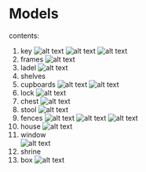 # Models
contents:
1. key
![alt text](https://github.com/yichenemma/Models/blob/master/key.png)
![alt text](https://github.com/yichenemma/Models/blob/master/key2.png)
![alt text](https://github.com/yichenemma/Models/blob/master/key3.png)
2. frames
![alt text](https://github.com/yichenemma/Models/blob/master/frame%20vertices.png)
3. ladel
![alt text](https://github.com/yichenemma/Models/blob/master/ladel.png)
4. shelves
5. cupboards
![alt text](https://github.com/yichenemma/Models/blob/master/cuoboard.png)
![alt text](https://github.com/yichenemma/Models/blob/master/cupboard2.png)
6. lock
![alt text](https://github.com/yichenemma/Models/blob/master/new%20lock.png)
7. chest
![alt text](https://github.com/yichenemma/Models/blob/master/chest.png)
8. stool
![alt text](https://github.com/yichenemma/Models/blob/master/stool.png)
9. fences
![alt text](https://github.com/yichenemma/Models/blob/master/fence%202.png)
![alt text](https://github.com/yichenemma/Models/blob/master/fence3.png)
![alt text](https://github.com/yichenemma/Models/blob/master/fence.png)
10. house
![alt text](https://github.com/yichenemma/Models/blob/master/house2.png)
11. window\
![alt text](https://github.com/yichenemma/Models/blob/master/window.png)
12. shrine
13. box
![alt text](https://github.com/yichenemma/Models/blob/master/box.png)
